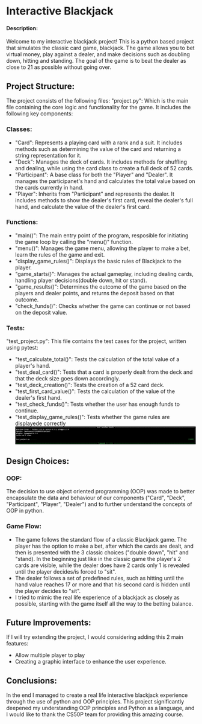 # Interactive Blackjack
#### Description:
Welcome to my interactive blackjack project! This is a python based project that simulates the classic card game, blackjack. The game allows you to bet virtual money, play against a dealer, and make decisions such as doubling down, hitting and standing. The goal of the game is to beat the dealer as close to 21 as possible without going over.

## Project Structure:
The project consists of the following files:
"project.py": Which is the main file containing the core logic and functionality for the game.
It includes the following key components:

### Classes:
- "Card": Represents a playing card with a rank and a suit. It includes methods such as determining the value of the card and returning a string representation for it.
- "Deck": Manages the deck of cards. It includes methods for shuffling and dealing, while using the card class to create a full deck of 52 cards.
- "Participant": A base class for both the "Player" and "Dealer". It manages the participanet's hand and calculates the total value based on the cards currently in hand.
- "Player": Inherits from "Participant" and represents the dealer. It includes methods to show the dealer's first card, reveal the dealer's full hand, and calculate the value of the dealer's first card.

### Functions:
- "main()": The main entry point of the program, resposible for initiating the game loop by calling the "menu()" function.
- "menu()": Manages the game menu, allowing the player to make a bet, learn the rules of the game and exit.
- "display_game_rules()": Displays the basic rules of Blackjack to the player.
- "game_starts()": Manages the actual gameplay, including dealing cards, handling player decisions(double down, hit or stand).
- "game_results()": Determines the outcome of the game based on the players and dealer points, and returns the deposit based on that outcome.
- "check_funds()": Checks whether the game can continue or not based on the deposit value.

### Tests:
"test_project.py": This file contains the test cases for the project, written using pytest:
 - "test_calculate_total()": Tests the calculation of the total value of a player's hand.
 - "test_deal_card()": Tests that a card is properly dealt from the deck and that the deck size goes down accordingly.
 - "test_deck_creation()": Tests the creation of a 52 card deck.
 - "test_first_card_value()": Tests the calculation of the value of the dealer's first hand.
 - "test_check_funds()": Tests whether the user has enough funds to continue.
 - "test_display_game_rules()": Tests whether the game rules are displayede correctly
![alt text](image.png)

## Design Choices:

### OOP:
The decision to use object oriented programming (OOP) was made to better encapsulate the data and behaviour of our components ("Card", "Deck", "Participant", "Player", "Dealer") and to further understand the concepts of OOP in python.

### Game Flow:
- The game follows the standard flow of a classic Blackjack game. The player has the option to make a bet, after which the cards are dealt, and then is presented with the 3 classic choices ("double down", "hit" and "stand). In the beginning just like in the classic game the player's 2 cards are visible, while the dealer does have 2 cards only 1 is revealed until the player decides/is forced to "sit".
- The dealer follows a set of predefined rules, such as hitting until the hand value reaches 17 or more and that his second card is hidden until the player decides to "sit".
- I tried to mimic the real life experience of a blackjack as closely as possible, starting with the game itself all the way to the betting balance.

## Future Improvements:
If I will try extending the project, I would considering adding this 2 main features:
- Allow multiple player to play
- Creating a graphic interface to enhance the user experience.

## Conclusions:
In the end I managed to create a real life interactive blackjack experience through the use of python and OOP principles.
This project significantly deepened my understanding OOP principles and Python as a language, and I would like to thank the CS50P team for providing this amazing course.




